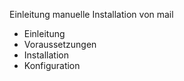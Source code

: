 Einleitung manuelle Installation von mail

- Einleitung
- Voraussetzungen
- Installation
- Konfiguration